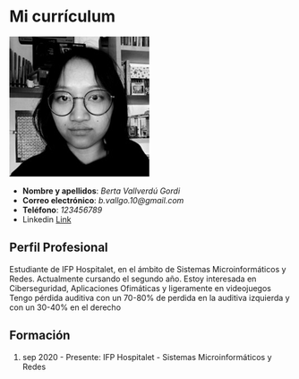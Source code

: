 # Mi currículum
![Imagen](bvallverdu.jpg) 
- **Nombre y apellidos**: _Berta Vallverdú Gordi_
- **Correo electrónico**: _b.vallgo.10@gmail.com_
- **Teléfono**: _123456789_
- Linkedin [Link](url)
## Perfil Profesional
Estudiante de IFP Hospitalet, en el ámbito de Sistemas Microinformáticos y Redes.
Actualmente cursando el segundo año. Estoy interesada en Ciberseguridad, Aplicaciones
Ofimáticas y ligeramente en videojuegos
Tengo pérdida auditiva con un 70-80% de perdida en la auditiva izquierda y con un 30-40% en
el derecho
## Formación
1. sep 2020 - Presente: IFP Hospitalet - Sistemas Microinformáticos y Redes
